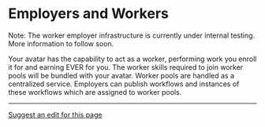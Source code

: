 # Employers and Workers

Note: The worker employer infrastructure is currently under internal testing. More information to follow soon.

Your avatar has the capability to act as a worker, performing work you enroll it for and earning EVER for you. The worker skills required to join worker pools will be bundled with your avatar. Worker pools are handled as a centralized service. Employers can publish workflows and instances of these workflows which are assigned to worker pools.

- - - -
[Suggest an edit for this page](https://github.com/everlifeai/everlifeai.github.io/edit/master/docs/owner-resources/employers-workers.md)
